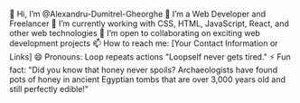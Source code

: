 👋 Hi, I’m @Alexandru-Dumitrel-Gheorghe
👀 I’m a Web Developer and Freelancer
💼 I’m currently working with CSS, HTML, JavaScript, React, and other web technologies
💞️ I’m open to collaborating on exciting web development projects
📫 How to reach me: [Your Contact Information or Links]
😄 Pronouns: Loop repeats actions "Loopself never gets tired."
⚡ Fun fact: "Did you know that honey never spoils? Archaeologists have found pots of honey in ancient Egyptian tombs that are over 3,000 years old and still perfectly edible!"

<!--- Alexandru-Dumitrel-Gheorghe/Alexandru-Dumitrel-Gheorghe is a ✨ special ✨ repository because its `README.md` (this file) appears on your GitHub profile. You can click the Preview link to take a look at your changes. --->
